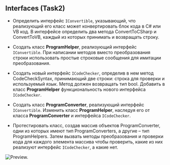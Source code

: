 ## Interfaces (Task2)

- Определить интерфейс ```IConvertible```, указывающий, что реализующий его класс может конвертировать блок кода в С# или VB код. В интерфейсе определить два метода ConvertToCSharp и ConvertToVB, каждый из которых принимать и возвращать строку.

- Создать класс **ProgramHelper**, реализующий интерфейс ```IConvertible```. При написании методов вместо преобразования строки использовать простые строковые сообщения для имитации преобразования.

- Создать новый интерфейс ```ICodeChecker```, определив в нем метод CodeCheckSyntax, принимающий две строки: строка для проверки и используемый язык. Метод должен возвращать тип bool. Добавить в класс **ProgramHelper** функциональность нового интерфейса ```IСodeChecker```.

- Создать класс **ProgramConverter**, реализующий интерфейс ```IConvertible```. Изменить класс **ProgramHelper**, наследуя его от класса **ProgramConverter** и интерфейса ```ICodeChecker```.

- Протестировать класс, создав массив объектов ProgramConverter, одни из которых имеют тип ProgramConverters, а другие – тип ProgramHelpers. Затем вызвать методы преобразования и проверки кода для каждого элемента массива чтобы проверить, какие из них реализуют интерфейс ```IСodeChecker```, а какие нет.

![Preview.](https://github.com/mhavryliuk/Interfaces_Task2_EPAM_University/blob/master/Preview.png "Preview")

